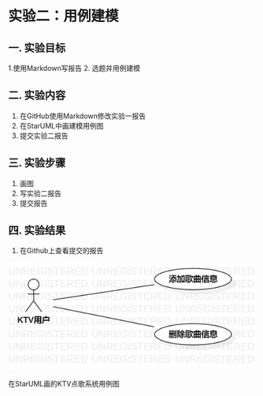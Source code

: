 # 实验二：用例建模

## 一. 实验目标

1.使用Markdown写报告
2. 选题并用例建模

## 二. 实验内容

1. 在GitHub使用Markdown修改实验一报告
2. 在StarUML中画建模用例图
3. 提交实验二报告

## 三. 实验步骤

1. 画图
2. 写实验二报告
3. 提交报告

## 四. 实验结果

1. 在Github上查看提交的报告

![用例图](./UseCaseDiagram1.jpg)

在StarUML画的KTV点歌系统用例图
